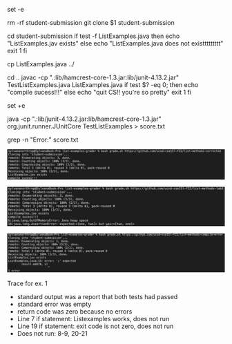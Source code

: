 set -e

rm -rf student-submission
git clone $1 student-submission

cd student-submission
if test -f ListExamples.java
then 
    echo "ListExamples.jav exists"
else 
    echo "ListExamples.java does not existtttttttt"
    exit 1
fi

cp ListExamples.java ../

cd ..
javac -cp ".:lib/hamcrest-core-1.3.jar:lib/junit-4.13.2.jar" TestListExamples.java ListExamples.java
if test $? -eq 0;
then
    echo "compile sucess!!!"
else 
    echo "quit CS!! you're so pretty"
    exit 1
fi

set +e 

java -cp ".:lib/junit-4.13.2.jar:lib/hamcrest-core-1.3.jar" org.junit.runner.JUnitCore TestListExamples > score.txt

grep -n "Error:" score.txt

![Image](./labby1.png)

![Image](./labby2.png)

![Image](./labby3.png)

Trace for ex. 1
* standard output was a report that both tests had passed
* standard error was empty
* return code was zero because no errors
* Line 7 if statement: Listexamples works, does not run
* Line 19 if statement: exit code is not zero, does not run
* Does not run: 8-9, 20-21
